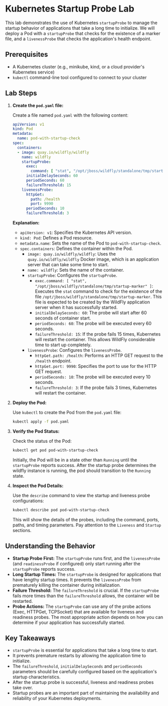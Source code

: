 # Kubernetes Startup Probe Lab

This lab demonstrates the use of Kubernetes `startupProbe` to manage the startup behavior of applications that take a long time to initialize.  We will deploy a Pod with a `startupProbe` that checks for the existence of a marker file, and a `livenessProbe` that checks the application's health endpoint.

## Prerequisites

*   A Kubernetes cluster (e.g., minikube, kind, or a cloud provider's Kubernetes service)
*   `kubectl` command-line tool configured to connect to your cluster

## Lab Steps

1.  **Create the `pod.yaml` file:**

    Create a file named `pod.yaml` with the following content:

    ```yaml
    apiVersion: v1
    kind: Pod
    metadata:
      name: pod-with-startup-check
    spec:
      containers:
      - image: quay.io/wildfly/wildfly
        name: wildfly
        startupProbe:
          exec:
            command: [ "stat", "/opt/jboss/wildfly/standalone/tmp/startup-marker" ]
          initialDelaySeconds: 60
          periodSeconds: 60
          failureThreshold: 15
        livenessProbe:
          httpGet:
            path: /health
            port: 9990
          periodSeconds: 10
          failureThreshold: 3
    ```

    **Explanation:**

    *   `apiVersion: v1`: Specifies the Kubernetes API version.
    *   `kind: Pod`: Defines a Pod resource.
    *   `metadata.name`: Sets the name of the Pod to `pod-with-startup-check`.
    *   `spec.containers`: Defines the container within the Pod.
        *   `image: quay.io/wildfly/wildfly`: Uses the `quay.io/wildfly/wildfly` Docker image, which is an application server that can take some time to start.
        *   `name: wildfly`: Sets the name of the container.
        *   `startupProbe`: Configures the `startupProbe`.
            *   `exec.command: [ "stat", "/opt/jboss/wildfly/standalone/tmp/startup-marker" ]`: Executes the `stat` command to check for the existence of the file `/opt/jboss/wildfly/standalone/tmp/startup-marker`. This file is expected to be created by the WildFly application server when it has successfully started.
            *   `initialDelaySeconds: 60`:  The probe will start after 60 seconds of container start.
            *   `periodSeconds: 60`: The probe will be executed every 60 seconds.
            *   `failureThreshold: 15`: If the probe fails 15 times, Kubernetes will restart the container.  This allows WildFly considerable time to start up completely.
        *   `livenessProbe`: Configures the `livenessProbe`.
            *   `httpGet.path: /health`:  Performs an HTTP GET request to the `/health` endpoint.
            *   `httpGet.port: 9990`: Specifies the port to use for the HTTP GET request.
            *   `periodSeconds: 10`: The probe will be executed every 10 seconds.
            *   `failureThreshold: 3`: If the probe fails 3 times, Kubernetes will restart the container.

2.  **Deploy the Pod:**

    Use `kubectl` to create the Pod from the `pod.yaml` file:

    ```bash
    kubectl apply -f pod.yaml
    ```

3.  **Verify the Pod Status:**

    Check the status of the Pod:

    ```bash
    kubectl get pod pod-with-startup-check
    ```

    Initially, the Pod will be in a state other than `Running` until the `startupProbe` reports success. After the startup probe determines the wildfly instance is running, the pod should transition to the `Running` state.

4.  **Inspect the Pod Details:**

    Use the `describe` command to view the startup and liveness probe configurations:

    ```bash
    kubectl describe pod pod-with-startup-check
    ```

    This will show the details of the probes, including the command, ports, paths, and timing parameters.  Pay attention to the `Liveness` and `Startup` sections.

## Understanding the Behavior

*   **Startup Probe First:** The `startupProbe` runs first, and the `livenessProbe` (and `readinessProbe` if configured) only start running after the `startupProbe` reports success.
*   **Long Startup Times:**  The `startupProbe` is designed for applications that have lengthy startup times. It prevents the `livenessProbe` from prematurely killing the container during initialization.
*   **Failure Threshold:**  The `failureThreshold` is crucial.  If the `startupProbe` fails more times than the `failureThreshold` allows, the container will be restarted.
*   **Probe Actions:**  The `startupProbe` can use any of the probe actions (Exec, HTTPGet, TCPSocket) that are available for liveness and readiness probes.  The most appropriate action depends on how you can determine if your application has successfully started.

## Key Takeaways

*   `startupProbe` is essential for applications that take a long time to start.
*   It prevents premature restarts by allowing the application time to initialize.
*   The `failureThreshold`, `initialDelaySeconds` and `periodSeconds` parameters should be carefully configured based on the application's startup characteristics.
*   After the startup probe is successful, liveness and readiness probes take over.
*   Startup probes are an important part of maintaining the availability and reliability of your Kubernetes deployments.